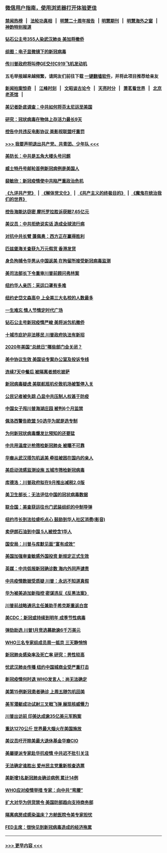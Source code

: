 ### [微信用户指南，使用浏览器打开体验更佳](https://github.com/gfw-breaker/banned-news1/blob/master/indexes/wechat-guide.md?t=0)
#### [禁闻热榜](热点新闻.md?t=0)  &nbsp;&nbsp;|&nbsp;&nbsp; [法轮功真相](https://github.com/gfw-breaker/truth/blob/master/README.md?t=0) &nbsp;&nbsp;|&nbsp;&nbsp; [明慧二十周年报告](https://github.com/gfw-breaker/mh-reports/blob/master/README.md?t=0) &nbsp;&nbsp;|&nbsp;&nbsp;[明慧期刊](https://github.com/gfw-breaker/mh-qikan) &nbsp;&nbsp;|&nbsp;&nbsp; [明慧海外之窗](https://github.com/gfw-breaker/mh-news/blob/master/README.md?t=0) &nbsp;&nbsp;|&nbsp;&nbsp; [神韵特别报道](https://github.com/gfw-breaker/mh-news/blob/master/shenyun.md?t=0)
#### [钻石公主号355人染武汉肺炎 美加将撤侨](../pages/nsc412/n11872392.md?t=02161422) 
#### [组图：电子显微镜下的新冠病毒](../pages/nsc412/n11872057.md?t=02161422) 
#### [传川普政府将叫停GE交付C919飞机发动机](../pages/nsc412/n11871600.md?t=02161422) 
#### 五毛举报越来越频繁，请网友们前往下载 [一键翻墙软件](https://github.com/gfw-breaker/ssr-accounts)，并将此项目推荐给亲友
#### [新闻拍案惊奇](https://github.com/gfw-breaker/banned-news1/blob/master/pages/link4.md) &nbsp;&nbsp;|&nbsp;&nbsp; [江峰时刻](https://github.com/gfw-breaker/banned-news1/blob/master/pages/link4.md) &nbsp;&nbsp;|&nbsp;&nbsp; [文昭谈古论今](https://github.com/gfw-breaker/banned-news1/blob/master/pages/link4.md) &nbsp;&nbsp;|&nbsp;&nbsp; [天亮时分](https://github.com/gfw-breaker/banned-news1/blob/master/pages/link4.md) &nbsp;&nbsp;|&nbsp;&nbsp; [萧茗看世界](https://github.com/gfw-breaker/banned-news1/blob/master/pages/link4.md) &nbsp;&nbsp;|&nbsp;&nbsp; [北京老茶馆](https://github.com/gfw-breaker/banned-news1/blob/master/pages/link4.md) &nbsp;&nbsp;|&nbsp;&nbsp; 
#### [美记者卧底调查：中共如何将芬太尼运至美国](../pages/nsc412/n11871821.md?t=02161422) 
#### [研究：冠状病毒在物体上存活力最长9天](../pages/nsc412/n11871871.md?t=02161422) 
#### [控告中共违反电影协议 美影视联盟吁重罚](../pages/nsc412/n11871820.md?t=02161422) 
#### [>>> 我要声明退出共产党、共青团、少年队 <<<](https://github.com/begood0513/goodnews/blob/master/quit/letter.md) 
#### [美防长：中共是五角大楼头号问题](../pages/nsc412/n11871768.md?t=02161422) 
#### [威士特丹号邮轮首例新冠病例是美国人](../pages/nsc412/n11871731.md?t=02161422) 
#### [裴敏欣：新冠疫情使中共陷严重政治危机](../pages/nsc412/n11871514.md?t=02161422) 
#### [《九评共产党》](https://github.com/begood0513/9ping.md/blob/master/README.md) &nbsp;|&nbsp; [《解体党文化》](../../../../jtdwh.md/blob/master/README.md)  &nbsp;|&nbsp; [《共产主义的终极目的》](../../../../gczydzjmd.md/blob/master/README.md) &nbsp;|&nbsp; [《魔鬼在统治我们的世界》](../../../../mgztzwmdsj.md/blob/master/README.md) 
#### [控告海能达窃密 摩托罗拉胜诉获赔7.65亿元](../pages/nsc412/n11871594.md?t=02161422) 
#### [美议员：中共拒绝说实话 造成全球流行病](../pages/nsc412/n11871582.md?t=02161422) 
#### [对抗中共长臂 蓬佩奥：西方正在赢得胜利](../pages/nsc412/n11871500.md?t=02161422) 
#### [匹兹堡海关查获九万元假货 香港发货](../pages/nsc412/n11870716.md?t=02161422) 
#### [身负拘捕令华男从中国返美  在拘留所接受新冠病毒监测](../pages/nsc412/n11870710.md?t=02161422) 
#### [美司法部长下令重审川普前顾问弗林案](../pages/nsc412/n11870258.md?t=02161422) 
#### [纽约华人亲历：采运口罩有多难](../pages/nsc412/n11870531.md?t=02161422) 
#### [纽约史岱文森高中  上全美三大名校的人数最多](../pages/nsc412/n11870557.md?t=02161422) 
#### [一生难忘 情人节情定时代广场](../pages/nsc412/n11870536.md?t=02161422) 
#### [钻石公主号新冠疫情严峻 美将派包机撤侨](../pages/nsc412/n11870505.md?t=02161422) 
#### [十城市庇护非法移民 川普政府执法有新招](../pages/nsc412/n11870410.md?t=02161422) 
#### [2020年美国“总统日”哪些部门会关闭？](../pages/nsc412/n11870148.md?t=02161422) 
#### [美中协议生效 美国设专案办公室及投诉专线](../pages/nsc412/n11870266.md?t=02161422) 
#### [连续7天中餐后 被隔离者想吃披萨](../pages/nsc412/n11870243.md?t=02161422) 
#### [新冠病毒疑虑 美联航班机伦敦机场被暂停入关](../pages/nsc412/n11870015.md?t=02161422) 
#### [公民记者被失踪 凸显中共压制人权甚于防疫](../pages/nsc412/n11870042.md?t=02161422) 
#### [中国女子闯川普海湖庄园 被判6个月监禁](../pages/nsc412/n11869919.md?t=02161422) 
#### [佩洛西警告欧盟 5G选华为就是选专制](../pages/nsc412/n11869898.md?t=02161422) 
#### [为何新冠状病毒爆发比预知的还要猛](../pages/nsc412/n11869828.md?t=02161422) 
#### [中共用温度计枪筛检新冠肺炎 被曝不可靠](../pages/nsc412/n11869707.md?t=02161422) 
#### [华裔从武汉搭包机返美 牵挂被困在国内的亲人](../pages/nsc412/n11869711.md?t=02161422) 
#### [美启动流感监测设施 五城市筛检新冠病毒](../pages/nsc412/n11869689.md?t=02161422) 
#### [库德洛：川普政府拟在9月推出减税2.0版](../pages/nsc412/n11869627.md?t=02161422) 
#### [美卫生部长：无法评估中国的冠状病毒数据](../pages/nsc412/n11869301.md?t=02161422) 
#### [联合国：美查获运往也门武装组织的中制导弹](../pages/nsc412/n11868677.md?t=02161422) 
#### [纽约市长到法拉盛吃点心  鼓励到华人社区消费(影音)](../pages/nsc412/n11868197.md?t=02161422) 
#### [卖伊朗石油到中国  5人被控含1华人](../pages/nsc412/n11867988.md?t=02161422) 
#### [国安局：川普与库默见面“富有成效”](../pages/nsc412/n11867976.md?t=02161422) 
#### [美国加强审查敏感外国投资 新规定正式生效](../pages/nsc412/n11868041.md?t=02161422) 
#### [英媒：中共低报新冠确诊数 海内外同声谴责](../pages/nsc412/n11867421.md?t=02161422) 
#### [中共疫情数据受质疑 川普：永远不知道真假](../pages/nsc412/n11867195.md?t=02161422) 
#### [华为被美追加新指控 密谋违反《反黑法案》](../pages/nsc412/n11867191.md?t=02161422) 
#### [川普前战略通讯主任兼助手希克斯重返白宫](../pages/nsc412/n11867104.md?t=02161422) 
#### [美CDC：新冠或持续到明年 成季节性病毒](../pages/nsc412/n11867279.md?t=02161422) 
#### [弹劾助选 川普1月竞选募款逾6千万美元](../pages/nsc412/n11866950.md?t=02161422) 
#### [WHO三名专家组成员周一抵京 三天静悄悄](../pages/nsc412/n11866947.md?t=02161422) 
#### [新冠肺炎感染率及死亡率 研究：男性较高](../pages/nsc412/n11866956.md?t=02161422) 
#### [忧武汉肺炎传播 纽约中国城商业受严重打击](../pages/nsc412/n11866902.md?t=02161422) 
#### [新冠疫情何时退 WHO发言人：尚无法确定](../pages/nsc412/n11866864.md?t=02161422) 
#### [美第15例新冠患者确诊 上周五随包机回美](../pages/nsc412/n11866852.md?t=02161422) 
#### [美军潜艇成功试射三叉戟飞弹 展现核威慑力](../pages/nsc412/n11866046.md?t=02161422) 
#### [川普出访前 印美达成逾35亿美元军购案](../pages/nsc412/n11865444.md?t=02161422) 
#### [重达1270公斤 世界最大烟火在美国施放](../pages/nsc412/n11865198.md?t=02161422) 
#### [美议员吁开除美最大退休基金华裔CIO](../pages/nsc412/n11865230.md?t=02161422) 
#### [美屡提派专家赴华抗疫情 中共迟不批引关注](../pages/nsc412/n11864719.md?t=02161422) 
#### [无法确定谁胜出 爱州民主党重新核查选票](../pages/nsc412/n11864830.md?t=02161422) 
#### [美新增1名新冠肺炎确诊病例 累计14例](../pages/nsc412/n11864893.md?t=02161422) 
#### [WHO应对疫情举措 专家：向中共“弯腰”](../pages/nsc412/n11864727.md?t=02161422) 
#### [扩大对华为供货禁令 美国防部趋向支持商务部](../pages/nsc412/n11864773.md?t=02161422) 
#### [隔离病房成感染温床？方舱医院令美专家担忧](../pages/nsc412/n11864575.md?t=02161422) 
#### [FED主席：很快见到新冠病毒造成的经济拖累](../pages/nsc412/n11864507.md?t=02161422) 

----
#### [ >>> 更早内容 <<< ](../indexes/nsc412-earlier.md)
